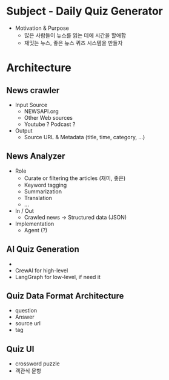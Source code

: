 
# Subject - Daily Quiz Generator

- Motivation & Purpose
	- 많은 사람들이 뉴스를 읽는 데에 시간을 할애함
	- 재밋는 뉴스, 좋은 뉴스 퀴즈 시스템을 만들자


# Architecture

## News crawler
- Input Source
	- NEWSAPI.org
	- Other Web sources
	- Youtube ? Podcast ?
- Output
	- Source URL & Metadata (title, time, category, ...)

## News Analyzer
- Role
	- Curate or filtering the articles (재미, 좋은)
	- Keyword tagging
	- Summarization
	- Translation
	- ...
- In / Out
	- Crawled news -> Structured data (JSON)
- Implementation
	- Agent (?)

## AI Quiz Generation
-
- CrewAI for high-level
- LangGraph for low-level, if need it

## Quiz Data Format Architecture

- question
- Answer
- source url
- tag

## Quiz UI
- crossword puzzle
- 객관식 문항
